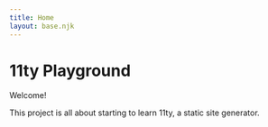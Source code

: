 ```yaml
---
title: Home
layout: base.njk
---
```


# 11ty Playground

Welcome! 

This project is all about starting to learn 11ty, a static site generator.